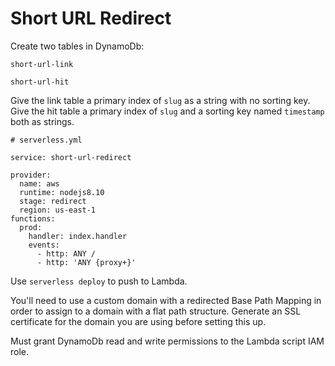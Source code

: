 # Short URL Redirect

Create two tables in DynamoDb:

`short-url-link`

`short-url-hit`

Give the link table a primary index of `slug` as a string with no sorting key. Give the hit table a primary index of `slug` and a sorting key named `timestamp` both as strings.

```
# serverless.yml

service: short-url-redirect

provider:
  name: aws
  runtime: nodejs8.10
  stage: redirect
  region: us-east-1
functions:
  prod:
    handler: index.handler
    events:
      - http: ANY /
      - http: 'ANY {proxy+}'
```

Use `serverless deploy` to push to Lambda.

You'll need to use a custom domain with a redirected Base Path Mapping in order to assign to a domain with a flat path structure. Generate an SSL certificate for the domain you are using before setting this up.

Must grant DynamoDb read and write permissions to the Lambda script IAM role.
